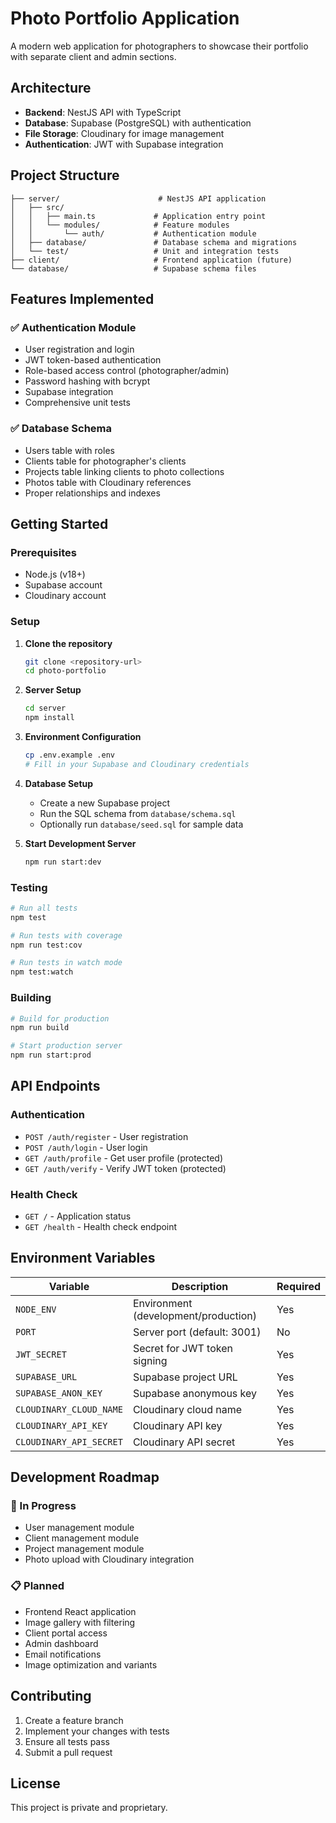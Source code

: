 # Photo Portfolio Application

A modern web application for photographers to showcase their portfolio with separate client and admin sections.

## Architecture

- **Backend**: NestJS API with TypeScript
- **Database**: Supabase (PostgreSQL) with authentication
- **File Storage**: Cloudinary for image management
- **Authentication**: JWT with Supabase integration

## Project Structure

```
├── server/                      # NestJS API application
│   ├── src/
│   │   ├── main.ts             # Application entry point
│   │   └── modules/            # Feature modules
│   │       └── auth/           # Authentication module
│   ├── database/               # Database schema and migrations
│   └── test/                   # Unit and integration tests
├── client/                     # Frontend application (future)
└── database/                   # Supabase schema files
```

## Features Implemented

### ✅ Authentication Module
- User registration and login
- JWT token-based authentication
- Role-based access control (photographer/admin)
- Password hashing with bcrypt
- Supabase integration
- Comprehensive unit tests

### ✅ Database Schema
- Users table with roles
- Clients table for photographer's clients
- Projects table linking clients to photo collections
- Photos table with Cloudinary references
- Proper relationships and indexes

## Getting Started

### Prerequisites
- Node.js (v18+)
- Supabase account
- Cloudinary account

### Setup

1. **Clone the repository**
   ```bash
   git clone <repository-url>
   cd photo-portfolio
   ```

2. **Server Setup**
   ```bash
   cd server
   npm install
   ```

3. **Environment Configuration**
   ```bash
   cp .env.example .env
   # Fill in your Supabase and Cloudinary credentials
   ```

4. **Database Setup**
   - Create a new Supabase project
   - Run the SQL schema from `database/schema.sql`
   - Optionally run `database/seed.sql` for sample data

5. **Start Development Server**
   ```bash
   npm run start:dev
   ```

### Testing

```bash
# Run all tests
npm test

# Run tests with coverage
npm run test:cov

# Run tests in watch mode
npm test:watch
```

### Building

```bash
# Build for production
npm run build

# Start production server
npm run start:prod
```

## API Endpoints

### Authentication
- `POST /auth/register` - User registration
- `POST /auth/login` - User login
- `GET /auth/profile` - Get user profile (protected)
- `GET /auth/verify` - Verify JWT token (protected)

### Health Check
- `GET /` - Application status
- `GET /health` - Health check endpoint

## Environment Variables

| Variable | Description | Required |
|----------|-------------|----------|
| `NODE_ENV` | Environment (development/production) | Yes |
| `PORT` | Server port (default: 3001) | No |
| `JWT_SECRET` | Secret for JWT token signing | Yes |
| `SUPABASE_URL` | Supabase project URL | Yes |
| `SUPABASE_ANON_KEY` | Supabase anonymous key | Yes |
| `CLOUDINARY_CLOUD_NAME` | Cloudinary cloud name | Yes |
| `CLOUDINARY_API_KEY` | Cloudinary API key | Yes |
| `CLOUDINARY_API_SECRET` | Cloudinary API secret | Yes |

## Development Roadmap

### 🚧 In Progress
- User management module
- Client management module
- Project management module
- Photo upload with Cloudinary integration

### 📋 Planned
- Frontend React application
- Image gallery with filtering
- Client portal access
- Admin dashboard
- Email notifications
- Image optimization and variants

## Contributing

1. Create a feature branch
2. Implement your changes with tests
3. Ensure all tests pass
4. Submit a pull request

## License

This project is private and proprietary.